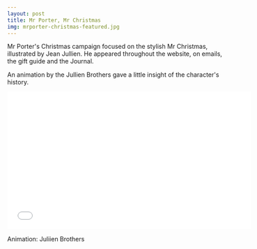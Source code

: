 ```yaml
---
layout: post
title: Mr Porter, Mr Christmas
img: mrporter-christmas-featured.jpg
---
```

Mr Porter's Christmas campaign focused on the stylish Mr Christmas, illustrated by Jean Jullien. He appeared throughout the website, on emails, the gift guide and the Journal. 

An animation by the Jullien Brothers gave a little insight of the character's history.

<iframe width="560" height="315" src="//www.youtube.com/embed/Zw2V-o8L02Y?rel=0" frameborder="0" allowfullscreen></iframe>

Animation: Juliien Brothers